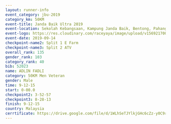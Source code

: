 ```yaml
---
layout: runner-info 
event_category: jbu-2019 
category_km: 50KM 
event-title: Janda Baik Ultra 2019
event-location: Sekolah Kebangsaan, Kampung Janda Baik, Bentong, Pahang, Malaysia 
event-logo: https://res.cloudinary.com/raceyaya/image/upload/v1569217009/logo/janda-baik_vch1pc.jpg 
event-date: 2019-09-14 
checkpoint-name2: Split 1 E Farm 
checkpoint-name3: Split 2 ATV 
overall_rank: 135
gender_rank: 103
category_rank: 40
bib: 52023
name: ADLIN FADLI
category: 50KM Men Veteran
gender: Male
time: 9-12-15
start: 0-00.0
checkpoint2: 3-52-57
checkpoint3: 8-28-13
finish: 9-12-15
country: Malaysia
cerrtificate: https://drive.google.com/file/d/1WLhSeTJYlkjGHc6cZz-y0C9rn7oCbD6K/view?usp=sharing
---
```

